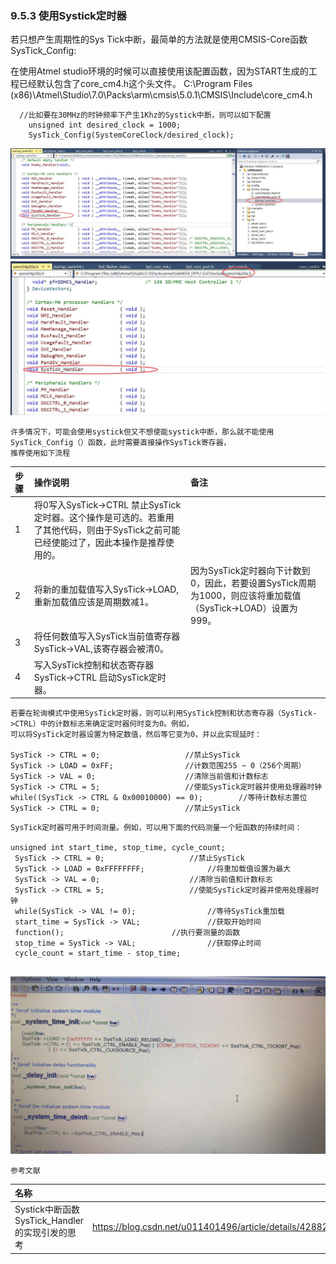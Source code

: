 
### 9.5.3 使用Systick定时器
若只想产生周期性的Sys Tick中断，最简单的方法就是使用CMSIS-Core函数SysTick_Config:

在使用Atmel studio环境的时候可以直接使用该配置函数，因为START生成的工程已经默认包含了core_cm4.h这个头文件。
C:\Program Files (x86)\Atmel\Studio\7.0\Packs\arm\cmsis\5.0.1\CMSIS\Include\core_cm4.h

```
  //比如要在30MHz的时钟频率下产生1Khz的Systick中断，则可以如下配置
	unsigned int desired_clock = 1000;                
	SysTick_Config(SystemCoreClock/desired_clock);
```

![images](https://github.com/yuchengstudio/ARM-Cortex-M3-Cortex-M4-/blob/master/chapter%209/pictures/Systick001.jpg)
![images](https://github.com/yuchengstudio/ARM-Cortex-M3-Cortex-M4-/blob/master/chapter%209/pictures/Systick002.jpg)



```
许多情况下，可能会使用systick但又不想使能systick中断，那么就不能使用SysTick_Config（）函数，此时需要直接操作SysTick寄存器，
推荐使用如下流程
```

 | 步骤 | 操作说明 | 备注 |
 | :------ | :----- | :---- |
 |1|将0写入SysTick->CTRL 禁止SysTick定时器。这个操作是可选的。若重用了其他代码，则由于SysTick之前可能已经使能过了，因此本操作是推荐使用的。||
 |2|将新的重加载值写入SysTick->LOAD,重新加载值应该是周期数减1。|因为SysTick定时器向下计数到0，因此，若要设置SysTick周期为1000，则应该将重加载值（SysTick->LOAD）设置为999。|
 |3|将任何数值写入SysTick当前值寄存器SysTick->VAL,该寄存器会被清0。||
 |4|写入SysTick控制和状态寄存器SysTick->CTRL 启动SysTick定时器。||
 
 ```
 若要在轮询模式中使用SysTick定时器，则可以利用SysTick控制和状态寄存器（SysTick->CTRL）中的计数标志来确定定时器何时变为0。例如，
 可以将SysTick定时器设置为特定数值，然后等它变为0，并以此实现延时：
 
 SysTick -> CTRL = 0;	   				//禁止SysTick
 SysTick -> LOAD = 0xFF;				//计数范围255 ~ 0（256个周期）
 SysTick -> VAL = 0;					//清除当前值和计数标志
 SysTick -> CTRL = 5;					//使能SysTick定时器并使用处理器时钟
 while((SysTick -> CTRL & 0x00010000) == 0);		//等待计数标志置位
 SysTick -> CTRL = 0;					//禁止SysTick
 ```

```
SysTick定时器可用于时间测量。例如，可以用下面的代码测量一个短函数的持续时间：

unsigned int start_time, stop_time, cycle_count;
 SysTick -> CTRL = 0;	   				//禁止SysTick
 SysTick -> LOAD = 0xFFFFFFFF;				//将重加载值设置为最大
 SysTick -> VAL = 0;					//清除当前值和计数标志
 SysTick -> CTRL = 5;					//使能SysTick定时器并使用处理器时钟
 while(SysTick -> VAL != 0);				//等待SysTick重加载
 start_time = SysTick -> VAL;				//获取开始时间
 function();						//执行要测量的函数
 stop_time = SysTick -> VAL;				//获取停止时间
 cycle_count = start_time - stop_time;
 

```


![images](https://github.com/yuchengstudio/ARM-Cortex-M3-Cortex-M4-/blob/master/chapter%209/pictures/Systick003.jpg)

    参考文献
 | 名称 | 链接 | 说明 |
 | :------ | -----: | :----: | 
 | Systick中断函数SysTick_Handler的实现引发的思考 | https://blog.csdn.net/u011401496/article/details/42882553 | 理解SysTick_Handler | 





